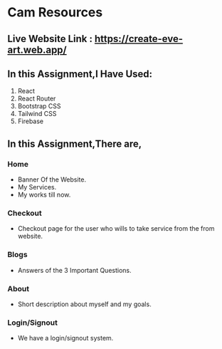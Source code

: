 # Cam Resources

## Live Website Link : https://create-eve-art.web.app/

## **In this Assignment,I Have Used:**

1. React
2. React Router
3. Bootstrap CSS
4. Tailwind CSS
5. Firebase

## **In this Assignment,There are,**

### Home

- Banner Of the Website.
- My Services.
- My works till now.

### Checkout

- Checkout page for the user who wills to take service from the from website.

### Blogs

- Answers of the 3 Important Questions.

### About

- Short description about myself and my goals.

### Login/Signout

- We have a login/signout system.
